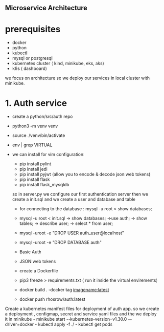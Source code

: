 ## Microservice Architecture

# prerequisites
 - docker 
 - python
 - kubectl
 - mysql or postgresql
 - kubernetes cluster ( kind, minikube, eks, aks)
 - k9s ( dashboard) 

we focus on architecture so we deploy our services in local cluster with minikube.
   

# 1. Auth service
  - create a python/src/auth repo 
  - python3 -m venv venv
  - source ./venv/bin/activate 
  - env | grep VIRTUAL
  - we can install for vim configuration:  
      - pip install pylint
      - pip install jedi
    - pip install pyjwt (allow you to encode & decode json web tokens)
    - pip install flask
    - pip install flask_mysqldb

    so in server.py we configure our first authentication server
    then we create a init.sql and we create a user and database and table
      - for connecting to the database : mysql -u root > show databases;
      - mysql -u root < init.sql
        -> show databases;
        ->use auth;
        -> show tables;
        -> describe user;
        -> select * from user;
      - mysql -uroot -e "DROP USER auth_user@localhost"
      - mysql -uroot -e "DROP DATABASE auth"

      - Basic Auth
      - JSON web tokens

      - create a Dockerfile
      - pip3 freeze > requirements.txt ( run it inside the virtual envirements)

      - docker build .
      -docker tag <imagename:latest>
      - docker push rhosrow/auth:latest

Create a kubernetes manifest files for deployment of auth app.
so we create a deployment , configmap, secret and service yaml files 
and the we deploy it in minikube
    - minikube start --kubernetes-version=v1.30.0 --driver=docker
    - kubectl apply -f ./
    - kubectl get pods
    






